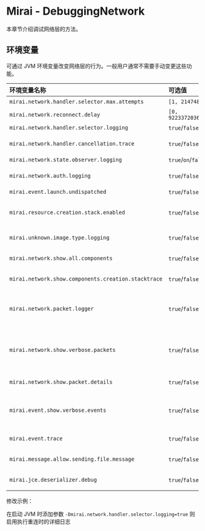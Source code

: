 # Mirai - DebuggingNetwork

本章节介绍调试网络层的方法。

## 环境变量

可通过 JVM 环境变量改变网络层的行为。一般用户通常不需要手动变更这些功能。

[launch-undispatched]: https://github.com/mamoe/mirai/blob/6eff4bdf40815598a2d987e08d89df6b97663967/mirai-core-api/src/commonMain/kotlin/internal/event/InternalEventListeners.kt#L141

[#1715]: https://github.com/mamoe/mirai/issues/1715

| 环境变量名称                                              | 可选值                              | 解释                                                                                     |
|:----------------------------------------------------|:---------------------------------|:---------------------------------------------------------------------------------------|
| `mirai.network.handler.selector.max.attempts`       | `[1, 2147483647]`                | 最大重连尝试次数                                                                               |
| `mirai.network.reconnect.delay`                     | `[0, 9223372036854775807]`       | 两次重连尝试的间隔毫秒数                                                                           |
| `mirai.network.handler.selector.logging`            | `true`/`false`                   | 启用执行重连时的详细日志                                                                           |
| `mirai.network.handler.cancellation.trace`          | `true`/`false`                   | 让网络层的异常时包含详细原因                                                                         |
| `mirai.network.state.observer.logging`              | `true`/`on`/`false`/`off`/`full` | 启用网络层状态变更的日志                                                                           |
| `mirai.network.auth.logging`                        | `true`/`false`                   | 启用进行登录验证时的内部日志                                                                         |
| `mirai.event.launch.undispatched`                   | `true`/`false`                   | 详见 [源码内注释][launch-undispatched]                                                        |
| `mirai.resource.creation.stack.enabled`             | `true`/`false`                   | 启用 `ExternalResource` 创建时的 stacktrace 记录 (影响性能), 在资源泄露时展示                              |
| `mirai.unknown.image.type.logging`                  | `true`/`false`                   | 启用遇到未知图片格式时的日志                                                                         |
| `mirai.network.show.all.components`                 | `true`/`false`                   | 在网络层异常中附加当前所有组件 (components) 内容                                                        |
| `mirai.network.show.components.creation.stacktrace` | `true`/`false`                   | 在网络层异常中附加当前组件容器创建时的 stacktrace                                                         |
| `mirai.network.packet.logger`                       | `true`/`false`                   | 启用数据包日志 (将为展示所有接收的数据包的 id, sequenceId, extraData 以及内容 hex)                             |
| `mirai.network.show.verbose.packets`                | `true`/`false`                   | 在日志记录数据包时包含冗长的数据包 (如 `MessageSvc.PbGetMsg`, `OnlinePush.ReqPush`, `StatSvc.SimpleGet`) |
| `mirai.network.show.packet.details`                 | `true`/`false`                   | 在日志记录数据包时包含 mirai 解析结果                                                                 |
| `mirai.event.show.verbose.events`                   | `true`/`false`                   | 在日志记录事件时包含冗长的事件 (如 `GroupMessagePreSendEvent`, `GroupMessagePostSendEvent`)            |
| `mirai.event.trace`                                 | `true`/`false`                   | 在日志记录事件监听器创建及使用的信息                                                                     |
| `mirai.message.allow.sending.file.message`          | `true`/`false`                   | 允许发送 `FileMessage`, 用于兼容旧代码 ([#1715])                                                  |
| `mirai.jce.deserializer.debug`                      | `true`/`false`                   | 启用数据包解析错误的详细信息显示                                                                       |

修改示例：

在启动 JVM 时添加参数 `-Dmirai.network.handler.selector.logging=true`
则启用执行重连时的详细日志

